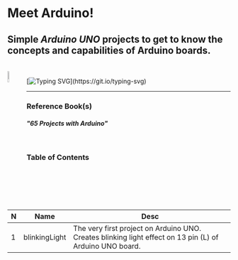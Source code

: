 # Meet Arduino!
## Simple _Arduino UNO_ projects to get to know the concepts and capabilities of Arduino boards.
<br>
<img src="https://raw.githubusercontent.com/mayevskaya/mayevskaya/3087a0b60e0ba4b1bf9ad43e46ff3f64c086ddee/.src/rpg_cat.png" align=left width=8%>

[![Typing SVG](https://readme-typing-svg.demolab.com?font=Press+Start+2P&size=9&duration=4750&pause=100&color=A08BD0&vCenter=true&multiline=true&repeat=false&width=720&height=80&lines=Hey+there!+If+you+are+looking+for+some+simple+but+educative+projects+for+Arduino;UNO,+you've+come+to+the+right+place!+There's+all+Mayevskaya's+first+steps+and;experimental+projects+with+Arduino+UNO+board.)](https://git.io/typing-svg)

---
### **Reference Book(s)**
#### _"65 Projects with Arduino"_
<br>

### **Table of Contents**
|N|Name|Desc|
|-|-|-|
|1|blinkingLight|The very first project on Arduino UNO. Creates blinking light effect on 13 pin (L) of Arduino UNO board.|